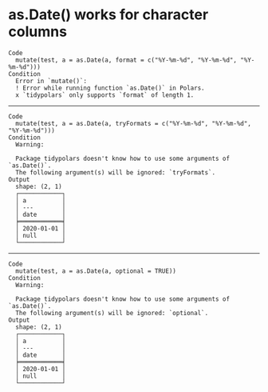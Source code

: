# as.Date() works for character columns

    Code
      mutate(test, a = as.Date(a, format = c("%Y-%m-%d", "%Y-%m-%d", "%Y-%m-%d")))
    Condition
      Error in `mutate()`:
      ! Error while running function `as.Date()` in Polars.
      x `tidypolars` only supports `format` of length 1.

---

    Code
      mutate(test, a = as.Date(a, tryFormats = c("%Y-%m-%d", "%Y-%m-%d", "%Y-%m-%d")))
    Condition
      Warning:
      
      Package tidypolars doesn't know how to use some arguments of `as.Date()`.
      The following argument(s) will be ignored: `tryFormats`.
    Output
      shape: (2, 1)
      ┌────────────┐
      │ a          │
      │ ---        │
      │ date       │
      ╞════════════╡
      │ 2020-01-01 │
      │ null       │
      └────────────┘

---

    Code
      mutate(test, a = as.Date(a, optional = TRUE))
    Condition
      Warning:
      
      Package tidypolars doesn't know how to use some arguments of `as.Date()`.
      The following argument(s) will be ignored: `optional`.
    Output
      shape: (2, 1)
      ┌────────────┐
      │ a          │
      │ ---        │
      │ date       │
      ╞════════════╡
      │ 2020-01-01 │
      │ null       │
      └────────────┘

